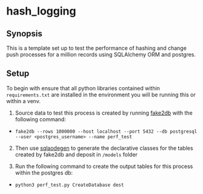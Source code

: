 # hash_logging

## Synopsis

This is a template set up to test the performance of hashing and change push processes for a million records using SQLAlchemy ORM and postgres. 

## Setup

To begin with ensure that all python libraries contained within `requirements.txt` are installed in the environment you will be running this or within a venv.

  1) Source data to test this process is created by running [fake2db](https://github.com/emirozer/fake2db) with the following command: 
  
  * `fake2db --rows 1000000 --host localhost --port 5432 --db postgresql --user <postgres_username> --name perf_test`

 
 2) Then use [sqlaodegen](https://pypi.org/project/sqlacodegen/) to generate the declarative classes for the tables created by fake2db and deposit in `/models` folder

 
 3) Run the following command to create the output tables for this process within the postgres db:
  
  * `python3 perf_test.py CreateDatabase dest`

